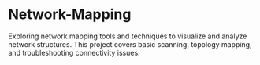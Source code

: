 # Network-Mapping
Exploring network mapping tools and techniques to visualize and analyze network structures. This project covers basic scanning, topology mapping, and troubleshooting connectivity issues.
